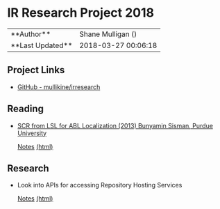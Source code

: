 

# IR Research Project 2018

<div class="outline-2" id="meta">

<table>


<colgroup>
<col  class="org-left">

<col  class="org-left">
</colgroup>
<tbody>
<tr>
<td class="org-left">**Author**</td>
<td class="org-left">Shane Mulligan (<mailto:mullikine@gmail.com>)</td>
</tr>


<tr>
<td class="org-left">**Last Updated**</td>
<td class="org-left">2018-03-27 00:06:18</td>
</tr>
</tbody>
</table>

</div>


## Project Links

-   [GitHub - mullikine/irresearch](https://github.com/mullikine/irresearch/)


## Reading

-   [SCR from LSL for ABL Localization (2013) Bunyamin Sisman, Purdue University](https://docs.lib.purdue.edu/open_access_dissertations/66/)
    
    [Notes](Notes%20on%20SCR%20from%20LSL%20for%20ABL.md) [(html)](http://htmlpreview.github.com/?https://github.com/mullikine/irresearch/blob/master/Notes%20on%20SCR%20from%20LSL%20for%20ABL.html)


## Research

-   Look into APIs for accessing Repository Hosting Services
    
    [Notes](Repository_Hosting_Services_research.md) [(html)](http://htmlpreview.github.com/?https://github.com/mullikine/irresearch/blob/master/Repository_Hosting_Services_research.html)

